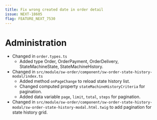```yaml
---
title: Fix wrong created date in order detail
issue: NEXT-18605
flag: FEATURE_NEXT_7530
---
```

# Administration
* Changed in `order.types.ts`
  * Added type Order, OrderPayment, OrderDelivery, StateMachineState, StateMachineHistory.
* Changed in `src/module/sw-order/component/sw-order-state-history-modal/index.ts`
    * Added method `onPageChange` to reload state history list.
    * Changed computed property `stateMachineHistoryCriteria` for pagination.
    * Added data variable `page`, `limit`, `total`, `steps` for pagination.
* Changed in `src/module/sw-order/component/sw-order-state-history-modal/sw-order-state-history-modal.html.twig` to add pagination for state history grid.
